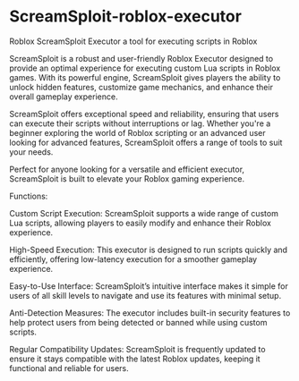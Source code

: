 # ScreamSploit-roblox-executor
Roblox ScreamSploit Executor a tool for executing scripts in Roblox

ScreamSploit is a robust and user-friendly Roblox Executor designed to provide an optimal experience for executing custom Lua scripts in Roblox games. With its powerful engine, ScreamSploit gives players the ability to unlock hidden features, customize game mechanics, and enhance their overall gameplay experience.

ScreamSploit offers exceptional speed and reliability, ensuring that users can execute their scripts without interruptions or lag. Whether you're a beginner exploring the world of Roblox scripting or an advanced user looking for advanced features, ScreamSploit offers a range of tools to suit your needs.

Perfect for anyone looking for a versatile and efficient executor, ScreamSploit is built to elevate your Roblox gaming experience.

Functions:

Custom Script Execution: ScreamSploit supports a wide range of custom Lua scripts, allowing players to easily modify and enhance their Roblox experience.

High-Speed Execution: This executor is designed to run scripts quickly and efficiently, offering low-latency execution for a smoother gameplay experience.

Easy-to-Use Interface: ScreamSploit’s intuitive interface makes it simple for users of all skill levels to navigate and use its features with minimal setup.

Anti-Detection Measures: The executor includes built-in security features to help protect users from being detected or banned while using custom scripts.

Regular Compatibility Updates: ScreamSploit is frequently updated to ensure it stays compatible with the latest Roblox updates, keeping it functional and reliable for users.
